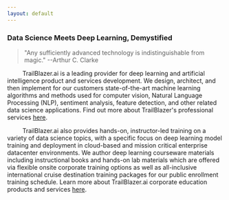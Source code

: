 ```yaml
---
layout: default
---
```


### Data Science Meets Deep Learning, Demystified

> "Any sufficiently advanced technology is indistinguishable from magic." --Arthur C. Clarke
>

&nbsp;&nbsp;&nbsp;&nbsp;&nbsp;&nbsp;&nbsp;&nbsp;&nbsp;TrailBlazer.ai is a leading provider for deep learning and artificial intelligence product and services development. We design, architect, and then implement for our customers state-of-the-art machine learning algorithms and methods used for computer vision, Natural Language Processing (NLP), sentiment analysis, feature detection, and other related data science applications. Find out more about TrailBlazer's professional services [here](https://TrailBlazer.ai/data_science_consulting).

&nbsp;&nbsp;&nbsp;&nbsp;&nbsp;&nbsp;&nbsp;&nbsp;&nbsp;TrailBlazer.ai also provides hands-on, instructor-led training on a variety of data science topics, with a specific focus on deep learning model training and deployment in cloud-based and mission critical enterprise datacenter environments. We author deep learning courseware materials including instructional books and hands-on lab materials which are offered via flexible onsite corporate training options as well as all-inclusive international cruise destination training packages for our public enrollment training schedule. Learn more about TrailBlazer.ai corporate education products and services [here](https://TrailBlazer.ai/machine_learning_certification).
